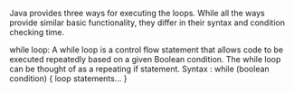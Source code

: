 Java provides three ways for executing the loops. While all the ways provide similar basic functionality, they differ in their syntax and condition checking time.

while loop: A while loop is a control flow statement that allows code to be executed repeatedly based on a given Boolean condition. The while loop can be thought of as a repeating if statement.
Syntax :
while (boolean condition)
{
   loop statements...
}